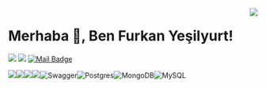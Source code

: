 <!-- <img align='right' src="https://awesome-github-stats.azurewebsites.net/user-stats/furkanyesilyurt?cardType=level-alternate&theme=solarized-light"> -->
<img align='right' src="https://github-readme-stats.vercel.app/api?username=furkanyesilyurt)](https://github.com/anuraghazra/github-readme-stats">

# Merhaba 👋, Ben Furkan Yeşilyurt! 

[![](https://img.shields.io/badge/linkedin-%230077B5.svg?&style=for-the-badge&logo=linkedin&logoColor=white)](https://www.linkedin.com/in/furkanyesilyurt/)
[![](https://img.shields.io/badge/medium-%2312100E.svg?&style=for-the-badge&logo=medium&logoColor=white)](https://f-yesilyurt.medium.com/)
[![Mail Badge](https://img.shields.io/badge/f.yesilyurt@outlook.com-c14438?style=for-the-badge&logo=Gmail&logoColor=white&link=mailto:f.yesilyurt@outlook.com)](mailto:f.yesilyurt@outlook.com)


![](https://img.shields.io/badge/Java-ED8B00?style=for-the-badge&logo=java&logoColor=white)![](https://img.shields.io/badge/Spring-6DB33F?style=for-the-badge&logo=spring&logoColor=white)![](https://img.shields.io/badge/Spring_Boot-F2F4F9?style=for-the-badge&logo=spring-boot)![](https://img.shields.io/badge/Postman-FF6C37?style=for-the-badge&logo=Postman&logoColor=white)![Swagger](https://img.shields.io/badge/-Swagger-%23Clojure?style=for-the-badge&logo=swagger&logoColor=white)![Postgres](https://img.shields.io/badge/postgres-%23316192.svg?style=for-the-badge&logo=postgresql&logoColor=white)![MongoDB](https://img.shields.io/badge/MongoDB-%234ea94b.svg?style=for-the-badge&logo=mongodb&logoColor=white)![MySQL](https://img.shields.io/badge/mysql-%2300f.svg?style=for-the-badge&logo=mysql&logoColor=white)

